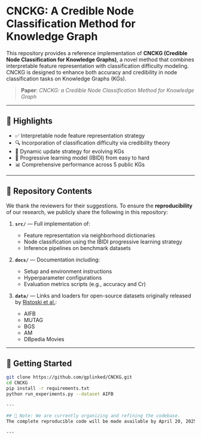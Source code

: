 # CNCKG: A Credible Node Classification Method for Knowledge Graph

This repository provides a reference implementation of **CNCKG (Credible Node Classification for Knowledge Graphs)**, a novel method that combines interpretable feature representation with classification difficulty modeling. CNCKG is designed to enhance both accuracy and credibility in node classification tasks on Knowledge Graphs (KGs).

> **Paper**: *CNCKG: a Credible Node Classification Method for Knowledge Graph*  

---

## 🌟 Highlights

- ✅ Interpretable node feature representation strategy  
- 🔍 Incorporation of classification difficulty via credibility theory  
- 🔁 Dynamic update strategy for evolving KGs  
- 🔧 Progressive learning model (IBIDI) from easy to hard  
- 📊 Comprehensive performance across 5 public KGs  

---

## 📁 Repository Contents

We thank the reviewers for their suggestions. To ensure the **reproducibility** of our research, we publicly share the following in this repository:

1. **`src/`** — Full implementation of:
   - Feature representation via neighborhood dictionaries  
   - Node classification using the IBIDI progressive learning strategy  
   - Inference pipelines on benchmark datasets  

2. **`docs/`** — Documentation including:
   - Setup and environment instructions  
   - Hyperparameter configurations  
   - Evaluation metrics scripts (e.g., accuracy and Cr)

3. **`data/`** — Links and loaders for open-source datasets originally released by [Ristoski et al.](https://):
   - AIFB  
   - MUTAG  
   - BGS  
   - AM  
   - DBpedia Movies  


---

## 🚀 Getting Started

```bash
git clone https://github.com/gplinked/CNCKG.git
cd CNCKG
pip install -r requirements.txt
python run_experiments.py --dataset AIFB

---

## 🔧 Note: We are currently organizing and refining the codebase.
The complete reproducible code will be made available by April 20, 2025.

---
